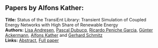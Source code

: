 <h2>Papers by Alfons Kather:</h2>
<p>
<b>Title:</b> Status of the TransiEnt Library: Transient Simulation of Coupled Energy Networks with High Share of Renewable Energy<br />
<b>Authors:</b> <a href="../authors/author_7.html">Lisa Andresen</a>, <a href="../authors/author_73.html">Pascal Dubucq</a>, <a href="../authors/author_232.html">Ricardo Peniche Garcia</a>, <a href="../authors/author_0.html">Günter Ackermann</a>, <a href="../authors/author_154.html">Alfons Kather</a> and <a href="../authors/author_272.html">Gerhard Schmitz</a><br />
<b>Links:</b> <a href="../abstracts/abstract_75.pdf">Abstract</a>, <a href="../submissions/ecp15118695_AndresenDubucqPenichegarciaAckermannKatherSchmitz.pdf">Full paper</a>
</p>